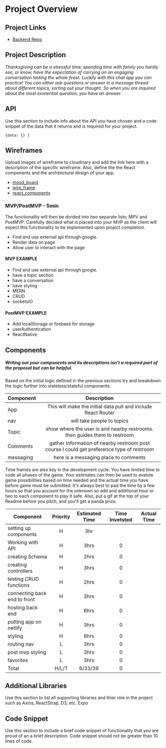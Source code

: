 # Project Overview

## Project Links

- [Backend Repo](https://github.com/brockstar512/chat_backend.git)


## Project Description

_Thanksgiving can be a stressful time; spending time with family you hardly see, or know, have the expectation of carrying on an engaging conversation lasting the whole feast. Luckily with this chat app you can practice! You can either ask questions or answer in a message thread about different topics, sorting out your thought. So when you are inquired about the most existential question, you have an answer._

## API

Use this section to include info about the API you have chosen and a code snippet of the data that it returns and is required for your project. 


```
{data: {} }
```


## Wireframes

Upload images of wireframe to cloudinary and add the link here with a description of the specific wireframe. Also, define the the React components and the architectural design of your app.

- [mood_board](https://res.cloudinary.com/dq6nhmmpi/image/upload/v1588959299/project_4_mood_board_e0a1em.png)
- [wire_frame](https://res.cloudinary.com/dq6nhmmpi/image/upload/v1588959299/project_4_phone_e3qqmq.png)
- [react_components]()

### MVP/PostMVP - 5min

The functionality will then be divided into two separate lists: MPV and PostMVP.  Carefully decided what is placed into your MVP as the client will expect this functionality to be implemented upon project completion.  

- Find and use external api through google.
- Render data on page 
- Allow user to interact with the page


#### MVP EXAMPLE
- Find and use external api through google.
- have a topic section
- have a conversation 
- have styling
- MERN
- CRUD
- socketsIO


#### PostMVP EXAMPLE

- Add localStorage or firebase for storage
- userAuthentication
- ReactNative



## Components
##### Writing out your components and its descriptions isn't a required part of the proposal but can be helpful.

Based on the initial logic defined in the previous sections try and breakdown the logic further into stateless/stateful components. 

| Component | Description | 
| --- | :---: |  
| App | This will make the initial data pull and include React Router|
| nav | will take people to topics|
| Topic | show where the user is and nearby restrooms. then guides them to restroom |
| Comments | gather information of nearby restroom post course I could get preference type of restroom|
| messaging | here is a messaging place to comments |





Time frames are also key in the development cycle.  You have limited time to code all phases of the game.  Your estimates can then be used to evalute game possibilities based on time needed and the actual time you have before game must be submitted. It's always best to pad the time by a few hours so that you account for the unknown so add and additional hour or two to each component to play it safe. Also, put a gif at the top of your Readme before you pitch, and you'll get a panda prize.

| Component | Priority | Estimated Time | Time Invetsted | Actual Time |
| --- | :---: |  :---: | :---: | :---: |
| setting up components | H | 3hr| 
| Working with API | H | 3hrs| 0 |
| creating Schema| H | 2hrs| 0 |
| creating controllers | H | 3hrs| 0 |
| testing CRUD functions | H | 2hrs| 0 |
| connecting back end to front| H |3hrs| 0 |
| hosting back end | H | 6hrs| 0 |
| putting app on netlify| H |3hrs| 0 |
| styling| H | 6hrs| 0 |
| routing nav | L | 3hrs| 0 |
| post mvp styling| L | 3hrs| 0 |
| favorites| L | 3hrs| 0 |
| Total | H/L/T | 6/33/39| 0 |



## Additional Libraries
 Use this section to list all supporting libraries and thier role in the project such as Axios, ReactStrap, D3, etc. 
Expo
## Code Snippet

Use this section to include a brief code snippet of functionality that you are proud of an a brief description.  Code snippet should not be greater than 10 lines of code. 

```

```
